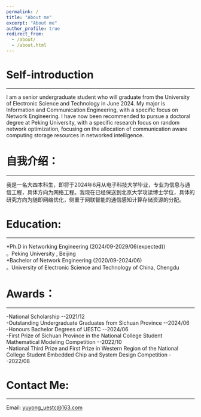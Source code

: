 ```yaml
---
permalink: /
title: "About me"
excerpt: "About me"
author_profile: true
redirect_from: 
  - /about/
  - /about.html
---
```


Self-introduction
======
---
I am a senior undergraduate student who will graduate from the University of Electronic Science and Technology in June 2024. My major is Information and Communication Engineering, with a specific focus on Network Engineering. I have now been recommended to pursue a doctoral degree at Peking University, with a specific research focus on random network optimization, focusing on the allocation of communication aware computing storage resources in networked intelligence.

自我介绍：
======
---
我是一名大四本科生，即将于2024年6月从电子科技大学毕业，专业为信息与通信工程，具体方向为网络工程。我现在已经保送到北京大学攻读博士学位，具体的研究方向为随即网络优化，侧重于网联智能的通信感知计算存储资源的分配。


Education:
======
---
*Ph.D in Networking Engineering   (2024/09-2029/06(expected))  
  。Peking University , Beijing  
*Bachelor of Network Engineering  (2020/09-2024/06)  
  。University of Electronic Science and Technology of China, Chengdu 
  
Awards：
======
---
-National Scholarship        --2021/12  
-Outstanding Undergraduate Graduates from Sichuan Province          --2024/06  
-Honours Bachelor Degrees of UESTC         --2024/06  
-First Prize of Sichuan Province in the National College Student Mathematical Modeling Competition         --2022/10  
-National Third Prize and First Prize in Western Region of the National College Student Embedded Chip and System Design Competition         --2022/08  

Contact Me:
======
---
Email: yuyong_uestc@163.com
